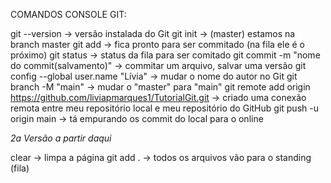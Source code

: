 COMANDOS CONSOLE GIT:

git --version -> versão instalada do Git
git init -> (master) estamos na branch master
git add -> fica pronto para ser commitado (na fila ele é o próximo)
git status -> status da fila para ser comitado
git commit -m "nome do commit(salvamento)" -> commitar um arquivo, salvar uma versão
git config --global user.name "Lívia" -> mudar o nome do autor no Git
git branch -M "main" -> mudar o "master" para "main"
git remote add origin https://github.com/liviapmarques1/TutorialGit.git -> criado uma conexão remota entre meu repositório local e meu repositório do GitHub
git push -u origin main -> tá empurando os commit do local para o online

*2a Versão a partir daqui*

clear -> limpa a página
git add . -> todos os arquivos vão para o standing (fila)